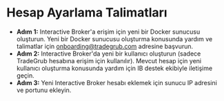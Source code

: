 # **Hesap Ayarlama Talimatları**
- **Adım 1:** Interactive Broker'a erişim için yeni bir Docker sunucusu oluşturun. Yeni bir Docker sunucusu oluşturma konusunda yardım ve talimatlar için onboarding@tradegrub.com adresine başvurun.
- **Adım 2:** Interactive Broker'da yeni bir kullanıcı oluşturun (sadece TradeGrub hesabına erişim için kullanılır). Mevcut hesap için yeni kullanıcı oluşturma konusunda yardım için IB destek ekibiyle iletişime geçin.
- **Adım 3:** Yeni Interactive Broker hesabı eklemek için sunucu IP adresini ve portunu ekleyin.

